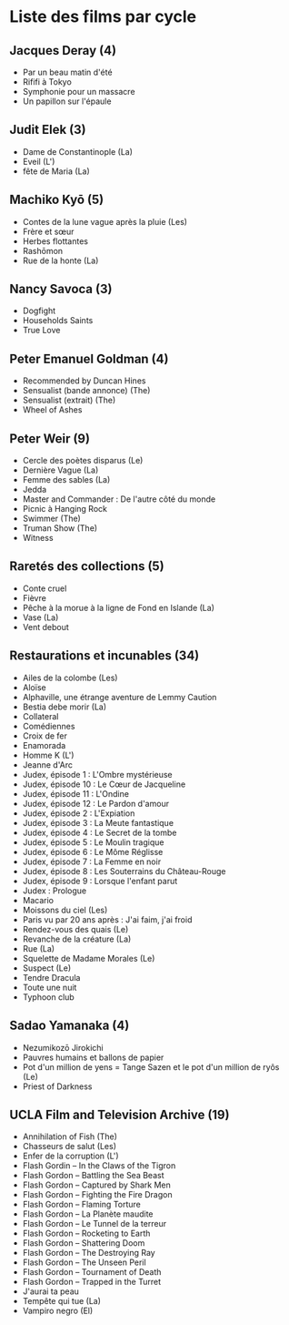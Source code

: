 # Liste des films par cycle

## Jacques Deray (4)

  * Par un beau matin d'été  
  * Rififi à Tokyo  
  * Symphonie pour un massacre  
  * Un papillon sur l'épaule

## Judit Elek (3)

  * Dame de Constantinople (La)  
  * Eveil (L')  
  * fête de Maria (La)

## Machiko Kyō (5)

  * Contes de la lune vague après la pluie (Les)  
  * Frère et sœur  
  * Herbes flottantes  
  * Rashōmon  
  * Rue de la honte (La)

## Nancy Savoca (3)

  * Dogfight  
  * Households Saints  
  * True Love

## Peter Emanuel Goldman (4)

  * Recommended by Duncan Hines  
  * Sensualist (bande annonce) (The)  
  * Sensualist (extrait) (The)  
  * Wheel of Ashes

## Peter Weir (9)

  * Cercle des poètes disparus (Le)  
  * Dernière Vague (La)  
  * Femme des sables (La)  
  * Jedda  
  * Master and Commander : De l'autre côté du monde  
  * Picnic à Hanging Rock  
  * Swimmer (The)  
  * Truman Show (The)  
  * Witness

## Raretés des collections (5)

  * Conte cruel  
  * Fièvre  
  * Pêche à la morue à la ligne de Fond en Islande (La)  
  * Vase (La)  
  * Vent debout

## Restaurations et incunables (34)

  * Ailes de la colombe (Les)  
  * Aloïse  
  * Alphaville, une étrange aventure de Lemmy Caution  
  * Bestia debe morir (La)  
  * Collateral  
  * Comédiennes  
  * Croix de fer  
  * Enamorada  
  * Homme K (L')  
  * Jeanne d'Arc  
  * Judex, épisode 1 : L'Ombre mystérieuse  
  * Judex, épisode 10 : Le Cœur de Jacqueline  
  * Judex, épisode 11 : L'Ondine  
  * Judex, épisode 12 : Le Pardon d'amour  
  * Judex, épisode 2 : L'Expiation  
  * Judex, épisode 3 : La Meute fantastique  
  * Judex, épisode 4 : Le Secret de la tombe  
  * Judex, épisode 5 : Le Moulin tragique  
  * Judex, épisode 6 : Le Môme Réglisse  
  * Judex, épisode 7 : La Femme en noir  
  * Judex, épisode 8 : Les Souterrains du Château-Rouge  
  * Judex, épisode 9 : Lorsque l'enfant parut  
  * Judex : Prologue  
  * Macario  
  * Moissons du ciel (Les)  
  * Paris vu par 20 ans après : J'ai faim, j'ai froid  
  * Rendez-vous des quais (Le)  
  * Revanche de la créature (La)  
  * Rue (La)  
  * Squelette de Madame Morales (Le)  
  * Suspect (Le)  
  * Tendre Dracula  
  * Toute une nuit  
  * Typhoon club

## Sadao Yamanaka (4)

  * Nezumikozō Jirokichi  
  * Pauvres humains et ballons de papier  
  * Pot d'un million de yens = Tange Sazen et le pot d'un million de ryôs (Le)  
  * Priest of Darkness

## UCLA Film and Television Archive (19)

  * Annihilation of Fish (The)  
  * Chasseurs de salut (Les)  
  * Enfer de la corruption (L')  
  * Flash Gordin – In the Claws of the Tigron  
  * Flash Gordon – Battling the Sea Beast  
  * Flash Gordon – Captured by Shark Men  
  * Flash Gordon – Fighting the Fire Dragon  
  * Flash Gordon – Flaming Torture  
  * Flash Gordon – La Planète maudite  
  * Flash Gordon – Le Tunnel de la terreur  
  * Flash Gordon – Rocketing to Earth  
  * Flash Gordon – Shattering Doom  
  * Flash Gordon – The Destroying Ray  
  * Flash Gordon – The Unseen Peril  
  * Flash Gordon – Tournament of Death  
  * Flash Gordon – Trapped in the Turret  
  * J'aurai ta peau  
  * Tempête qui tue (La)  
  * Vampiro negro (El)  
